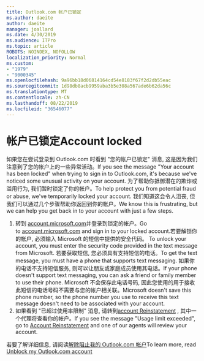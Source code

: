 ```yaml
---
title: Outlook.com 帐户已锁定
ms.author: daeite
author: daeite
manager: joallard
ms.date: 4/30/2019
ms.audience: ITPro
ms.topic: article
ROBOTS: NOINDEX, NOFOLLOW
localization_priority: Normal
ms.custom:
- "1979"
- "9000345"
ms.openlocfilehash: 9a96bb18d06814164cd54e8183f67f2d2db55eac
ms.sourcegitcommit: 1d98db8acb9959aba3b5e308a567ade6b62da56c
ms.translationtype: MT
ms.contentlocale: zh-CN
ms.lasthandoff: 08/22/2019
ms.locfileid: "36546077"
---
```

# <a name="account-locked"></a><span data-ttu-id="add63-102">帐户已锁定</span><span class="sxs-lookup"><span data-stu-id="add63-102">Account locked</span></span>

<span data-ttu-id="add63-103">如果您在尝试登录到 Outlook.com 时看到 "您的帐户已锁定" 消息, 这是因为我们注意到了您的帐户上的一些异常活动。</span><span class="sxs-lookup"><span data-stu-id="add63-103">If you see the message "Your account has been locked" when trying to sign in to Outlook.com, it's because we've noticed some unusual activity on your account.</span></span> <span data-ttu-id="add63-104">为了帮助你抵御潜在的欺诈或滥用行为, 我们暂时锁定了你的帐户。</span><span class="sxs-lookup"><span data-stu-id="add63-104">To help protect you from potential fraud or abuse, we've temporarily locked your account.</span></span> <span data-ttu-id="add63-105">我们知道这会令人沮丧, 但我们可以通过几个步骤帮助你返回到你的帐户。</span><span class="sxs-lookup"><span data-stu-id="add63-105">We know this is frustrating, but we can help you get back in to your account with just a few steps.</span></span>

1. <span data-ttu-id="add63-106">转到 [account.microsoft.com](https://go.microsoft.com/fwlink/?linkid=2090484)并登录到锁定的帐户。</span><span class="sxs-lookup"><span data-stu-id="add63-106">Go to [account.microsoft.com](https://go.microsoft.com/fwlink/?linkid=2090484) and sign in to your locked account.</span></span><span data-ttu-id="add63-107">若要解锁你的帐户, 必须输入 Microsoft 的短信中提供的安全代码。</span><span class="sxs-lookup"><span data-stu-id="add63-107"> To unlock your account, you must enter the security code provided in the text message from Microsoft.</span></span> <span data-ttu-id="add63-108">若要获取短信, 您必须具有支持短信的电话。</span><span class="sxs-lookup"><span data-stu-id="add63-108">To get the text message, you must have a phone that supports text messaging.</span></span> <span data-ttu-id="add63-109">如果你的电话不支持短信服务, 则可以让朋友或家庭成员使用其电话。</span><span class="sxs-lookup"><span data-stu-id="add63-109">If your phone doesn't support text messaging, you can ask a friend or family member to use their phone.</span></span> <span data-ttu-id="add63-110">Microsoft 不会保存此电话号码, 因此您使用的用于接收此短信的电话号码不需要与您的帐户相关联。</span><span class="sxs-lookup"><span data-stu-id="add63-110">Microsoft doesn't save this phone number, so the phone number you use to receive this text message doesn't need to be associated with your account.</span></span>
2. <span data-ttu-id="add63-111">如果看到 "已超过使用率限制" 消息, 请转到[account Reinstatement](https://go.microsoft.com/fwlink/?linkid=2090483) , 其中一个代理将查看你的帐户。</span><span class="sxs-lookup"><span data-stu-id="add63-111">If you see the message "Usage limit exceeded", go to [Account Reinstatement](https://go.microsoft.com/fwlink/?linkid=2090483) and one of our agents will review your account.</span></span>

<span data-ttu-id="add63-112">若要了解详细信息, 请阅读[解除阻止我的 Outlook.com 帐户](https://support.office.com/article/f4ad2701-d166-4d8b-8a6a-9af2a1f8a4c4?wt.mc_id=Office_Outlook_com_Alchemy)</span><span class="sxs-lookup"><span data-stu-id="add63-112">To learn more, read [Unblock my Outlook.com account](https://support.office.com/article/f4ad2701-d166-4d8b-8a6a-9af2a1f8a4c4?wt.mc_id=Office_Outlook_com_Alchemy)</span></span> 